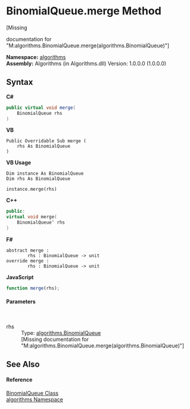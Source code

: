 # BinomialQueue.merge Method 
 

\[Missing <summary> documentation for "M:algorithms.BinomialQueue.merge(algorithms.BinomialQueue)"\]

**Namespace:**&nbsp;<a href="82f88b43-fdc9-bc99-9558-75fce96d448f">algorithms</a><br />**Assembly:**&nbsp;Algorithms (in Algorithms.dll) Version: 1.0.0.0 (1.0.0.0)

## Syntax

**C#**<br />
``` C#
public virtual void merge(
	BinomialQueue rhs
)
```

**VB**<br />
``` VB
Public Overridable Sub merge ( 
	rhs As BinomialQueue
)
```

**VB Usage**<br />
``` VB Usage
Dim instance As BinomialQueue
Dim rhs As BinomialQueue

instance.merge(rhs)
```

**C++**<br />
``` C++
public:
virtual void merge(
	BinomialQueue^ rhs
)
```

**F#**<br />
``` F#
abstract merge : 
        rhs : BinomialQueue -> unit 
override merge : 
        rhs : BinomialQueue -> unit 
```

**JavaScript**<br />
``` JavaScript
function merge(rhs);
```


#### Parameters
&nbsp;<dl><dt>rhs</dt><dd>Type: <a href="bfd89819-99f1-ae62-d46e-2d42c1866f37">algorithms.BinomialQueue</a><br />\[Missing <param name="rhs"/> documentation for "M:algorithms.BinomialQueue.merge(algorithms.BinomialQueue)"\]</dd></dl>

## See Also


#### Reference
<a href="bfd89819-99f1-ae62-d46e-2d42c1866f37">BinomialQueue Class</a><br /><a href="82f88b43-fdc9-bc99-9558-75fce96d448f">algorithms Namespace</a><br />